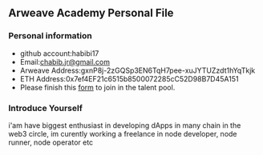 ## Arweave Academy Personal File

### Personal information

- github account:habibi17
- Email:chabib.jr@gmail.com
- Arweave Address:gxnP8j-2zGQSp3EN6TqH7pee-xuJYTUZzdt1hYqTkjk
- ETH Address:0x7ef4EF21c6515b8500072285cC52D98B7D45A151
- Please finish this [form](https://docs.google.com/forms/d/e/1FAIpQLSfWA5fIIcBgmRppm3jNz5vmf9Mai_QMVil-2pO4r7YKn_Zhtw/viewform?usp=sf_link) to join in the talent pool.

### Introduce Yourself
i'am have biggest enthusiast in developing dApps in many chain in the web3 circle, im curently working a freelance in node developer, node runner, node operator etc
